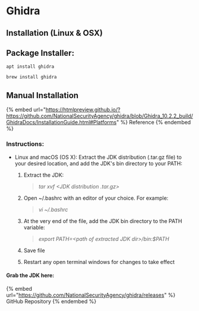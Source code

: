 # Ghidra

## Installation (Linux & OSX)

## Package Installer:

`apt install ghidra`

`brew install ghidra`

## Manual Installation

{% embed url="https://htmlpreview.github.io/?https://github.com/NationalSecurityAgency/ghidra/blob/Ghidra_10.2.2_build/GhidraDocs/InstallationGuide.html#Platforms" %}
Reference
{% endembed %}

### Instructions:

* Linux and macOS (OS X): Extract the JDK distribution (.tar.gz file) to your desired location, and add the JDK's bin directory to your PATH:
  1.  Extract the JDK:

      > _tar xvf \<JDK distribution .tar.gz>_
  2.  Open \~/.bashrc with an editor of your choice. For example:

      > _vi \~/.bashrc_
  3.  At the very end of the file, add the JDK bin directory to the PATH variable:

      > _export PATH=\<path of extracted JDK dir>/bin:$PATH_
  4. Save file
  5. Restart any open terminal windows for changes to take effect

#### Grab the JDK here:

{% embed url="https://github.com/NationalSecurityAgency/ghidra/releases" %}
GitHub Repository
{% endembed %}
